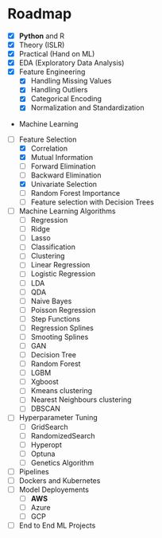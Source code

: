 # Roadmap

- [x] **Python** and R
- [x] Theory (ISLR)
- [x] Practical (Hand on ML)
- [x] EDA (Exploratory Data Analysis)
- [x] Feature Engineering
  - [x] Handling Missing Values
  - [x] Handling Outliers
  - [x] Categorical Encoding
  - [x] Normalization and Standardization
- Machine Learning 
- [ ] Feature Selection
  - [x] Correlation
  - [x] Mutual Information
  - [ ] Forward Elimination
  - [ ] Backward Elimination
  - [x] Univariate Selection
  - [ ] Random Forest Importance
  - [ ] Feature selection with Decision Trees
- [ ] Machine Learning Algorithms
  - [ ] Regression
  - [ ] Ridge
  - [ ] Lasso
  - [ ] Classification
  - [ ] Clustering
  - [ ] Linear Regression
  - [ ] Logistic Regression
  - [ ] LDA
  - [ ] QDA
  - [ ] Naive Bayes
  - [ ] Poisson Regression
  - [ ] Step Functions
  - [ ] Regression Splines
  - [ ] Smooting Splines
  - [ ] GAN
  - [ ] Decision Tree
  - [ ] Random Forest
  - [ ] LGBM
  - [ ] Xgboost
  - [ ] Kmeans clustering
  - [ ] Nearest Neighbours clustering
  - [ ] DBSCAN
- [ ] Hyperparameter Tuning
  - [ ] GridSearch
  - [ ] RandomizedSearch
  - [ ] Hyperopt
  - [ ] Optuna
  - [ ] Genetics Algorithm
- [ ] Pipelines
- [ ] Dockers and Kubernetes
- [ ] Model Deployements
  - [ ] **AWS**
  - [ ] Azure
  - [ ] GCP
- [ ] End to End ML Projects